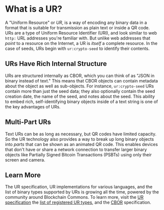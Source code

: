 # What is a UR?

A "Uniform Resource" or *UR*, is a way of encoding any binary data in a format that is suitable for transmission as plain text or inside a QR code. URs are a type of Uniform Resource Identifier (URI), and look similar to web `http:` URL addresses you're familiar with. But unlike web addresses that *point* to a resource on the Internet, a UR is *itself* a complete resource. In the case of seeds, URs begin with `ur:crypto-seed` to identify their contents.

## URs Have Rich Internal Structure

URs are structured internally as CBOR, which you can think of as "JSON in binary instead of text." This means that CBOR objects can contain metadata about the object as well as sub-objects. For instance, `ur:crypto-seed` URs contain more than just the seed data; they also optionally contain the seed creation date, the name of the seed, and notes about the seed. This ability to embed rich, self-identifying binary objects inside of a text string is one of the key advantages of URs.

## Multi-Part URs

Text URs can be as long as necessary, but QR codes have limited capacity. So the UR technology also provides a way to break up long binary objects into *parts* that can be shown as an animated QR code. This enables devices that don't have or share a network connection to transfer larger binary objects like Partially Signed Bitcoin Transactions (PSBTs) using only their screen and camera.

## Learn More

The UR specification, UR implementations for various languages, and the list of binary types supported by URs is growing all the time, powered by the community around Blockchain Commons. To learn more, visit the [UR specification](https://github.com/BlockchainCommons/Research/blob/master/papers/bcr-2020-005-ur.md) the [list of registered UR types](https://github.com/BlockchainCommons/Research/blob/master/papers/bcr-2020-006-urtypes.md), and the [CBOR](https://cbor.io/) specification.
